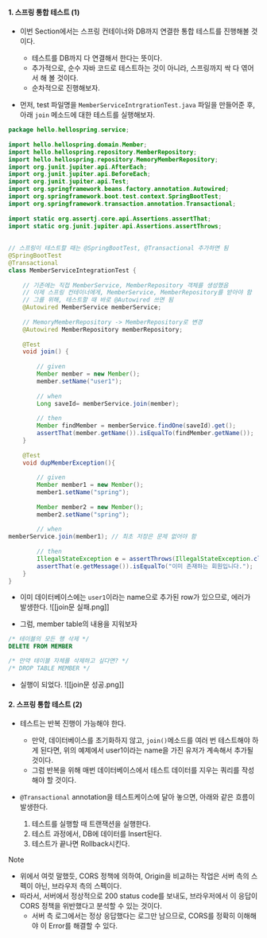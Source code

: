 
#### 1. 스프링 통합 테스트 (1)

- 이번 Section에서는 스프링 컨테이너와 DB까지 연결한 통합 테스트를 진행해볼 것이다.
	- 테스트를 DB까지 다 연결해서 한다는 뜻이다.
	- 추가적으로, 순수 자바 코드로 테스트하는 것이 아니라, 스프링까지 싹 다 엮어서 해 볼 것이다.
	- 순차적으로 진행해보자.

- 먼저, test 파일명을 `MemberServiceIntrgrationTest.java` 파일을 만들어준 후, 아래 `join` 메소드에 대한 테스트를 실행해보자.
```java
package hello.hellospring.service;  
  
import hello.hellospring.domain.Member;  
import hello.hellospring.repository.MemberRepository;  
import hello.hellospring.repository.MemoryMemberRepository;  
import org.junit.jupiter.api.AfterEach;  
import org.junit.jupiter.api.BeforeEach;  
import org.junit.jupiter.api.Test;  
import org.springframework.beans.factory.annotation.Autowired;  
import org.springframework.boot.test.context.SpringBootTest;  
import org.springframework.transaction.annotation.Transactional;  
  
import static org.assertj.core.api.Assertions.assertThat;  
import static org.junit.jupiter.api.Assertions.assertThrows;  
  
  
// 스프링이 테스트할 때는 @SpringBootTest, @Transactional 추가하면 됨  
@SpringBootTest  
@Transactional  
class MemberServiceIntegrationTest {  
  
    // 기존에는 직접 MemberService, MemberRepository 객체를 생성했음  
    // 이제 스프링 컨테이너에게, MemberService, MemberRepository를 받아야 함  
    // 그를 위해, 테스트할 때 바로 @Autowired 쓰면 됨  
    @Autowired MemberService memberService;  
  
    // MemoryMemberRepository -> MemberRepository로 변경  
    @Autowired MemberRepository memberRepository;  
  
    @Test  
    void join() {  
  
        // given  
        Member member = new Member();  
        member.setName("user1");  
  
        // when  
        Long saveId= memberService.join(member);  
  
        // then  
        Member findMember = memberService.findOne(saveId).get();  
        assertThat(member.getName()).isEqualTo(findMember.getName());  
    }  
  
    @Test  
    void dupMemberException(){  
  
        // given  
        Member member1 = new Member();  
        member1.setName("spring");  
  
        Member member2 = new Member();  
        member2.setName("spring");  
  
        // when   
memberService.join(member1); // 최초 저장은 문제 없어야 함  
  
        // then  
        IllegalStateException e = assertThrows(IllegalStateException.class, () -> memberService.join(member2));  
        assertThat(e.getMessage()).isEqualTo("이미 존재하는 회원입니다."); 
    }  
}
```

- 이미 데이터베이스에는 `user1`이라는 name으로 추가된 row가 있으므로, 에러가 발생한다.
![[join문 실패.png]]

- 그럼, member table의 내용을 지워보자
```sql
/* 테이블의 모든 행 삭제 */
DELETE FROM MEMBER

/* 만약 테이블 자체를 삭제하고 싶다면? */
/* DROP TABLE MEMBER */
```

- 실행이 되었다.
![[join문 성공.png]]


#### 2. 스프링 통합 테스트 (2)

- 테스트는 반복 진행이 가능해야 한다.
	- 만약, 데이터베이스를 초기화하지 않고, `join()`메소드를 여러 번 테스트해야 하게 된다면, 위의 예제에서 user1이라는 name을 가진 유저가 계속해서 추가될 것이다. 
	- 그럼 반복을 위해 매번 데이터베이스에서 테스트 데이터를 지우는 쿼리를 작성해야 할 것이다. 

- `@Transactional` annotation을 테스트케이스에 달아 놓으면, 아래와 같은 흐름이 발생한다.
	1. 테스트를 실행할 때 트랜잭션을 실행한다.
	2. 테스트 과정에서, DB에 데이터를 Insert된다.
	3. 테스트가 끝나면 Rollback시킨다.

> [!note] 
> - 위에서 여럿 말했듯, CORS 정책에 의하여, Origin을 비교하는 작업은 서버 측의 스펙이 아닌, 브라우저 측의 스펙이다.
> - 따라서, 서버에서 정상적으로 200 status code를 보내도, 브라우저에서 이 응답이 CORS 정책을 위반했다고 분석할 수 있는 것이다.
> 	- 서버 측 로그에서는 정상 응답했다는 로그만 남으므로, CORS를 정확히 이해해야 이 Error를 해결할 수 있다.
